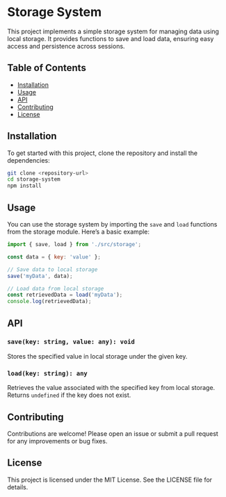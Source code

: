 # Storage System

This project implements a simple storage system for managing data using local storage. It provides functions to save and load data, ensuring easy access and persistence across sessions.

## Table of Contents

- [Installation](#installation)
- [Usage](#usage)
- [API](#api)
- [Contributing](#contributing)
- [License](#license)

## Installation

To get started with this project, clone the repository and install the dependencies:

```bash
git clone <repository-url>
cd storage-system
npm install
```

## Usage

You can use the storage system by importing the `save` and `load` functions from the storage module. Here’s a basic example:

```javascript
import { save, load } from './src/storage';

const data = { key: 'value' };

// Save data to local storage
save('myData', data);

// Load data from local storage
const retrievedData = load('myData');
console.log(retrievedData);
```

## API

### `save(key: string, value: any): void`

Stores the specified value in local storage under the given key.

### `load(key: string): any`

Retrieves the value associated with the specified key from local storage. Returns `undefined` if the key does not exist.

## Contributing

Contributions are welcome! Please open an issue or submit a pull request for any improvements or bug fixes.

## License

This project is licensed under the MIT License. See the LICENSE file for details.